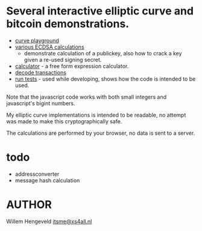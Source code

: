 # Several interactive elliptic curve and bitcoin demonstrations.

 * [curve playground](https://rawcdn.githack.com/nlitsme/bitcoinexplainer/9f3b735b6be1b1baa4e082b24d51299b243b41f9/curve.html)
 * [various ECDSA calculations](https://rawcdn.githack.com/nlitsme/bitcoinexplainer/9f3b735b6be1b1baa4e082b24d51299b243b41f9/ecdsacrack.html)
    * demonstrate calculation of a publickey, also how to crack a key given a re-used signing secret.
 * [calculator](https://rawcdn.githack.com/nlitsme/bitcoinexplainer/9f3b735b6be1b1baa4e082b24d51299b243b41f9/calculator.html) - a free form expression calculator.
 * [decode transactions](https://rawcdn.githack.com/nlitsme/bitcoinexplainer/9f3b735b6be1b1baa4e082b24d51299b243b41f9/transaction.html)
 * [run tests](https://rawcdn.githack.com/nlitsme/bitcoinexplainer/9f3b735b6be1b1baa4e082b24d51299b243b41f9/unittest.html) - used while developing, shows how the code is intended to be used.


Note that the javascript code works with both small integers and javascript's bigint numbers.

My elliptic curve implementations is intended to be readable, no attempt was made to make this
cryptographically safe.

The calculations are performed by your browser, no data is sent to a server.


# todo

 * addressconverter
 * message hash calculation


# AUTHOR

Willem Hengeveld <itsme@xs4all.nl>

